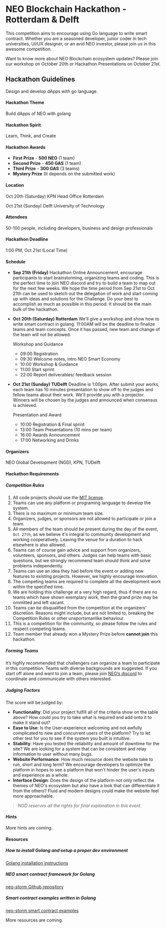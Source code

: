 # NEO Blockchain Hackathon - Rotterdam & Delft

This competition aims to encourage using Go language to write smart contract. Whether you are a seasoned developer, junior coder in tech universities, UI/UX designer, or an avid NEO investor, please join us in this awesome competition.

Want to know more about NEO Blockchain ecosystem updates? Please join our workshop on October 20th or Hackathon Presentations on October 21st.

## Hackathon Guidelines

Design and develop dApps with go language.

#### Hackathon Theme

Build dApps of NEO with golang

#### Hackathon Spirit

Learn, Think, and Create

#### Hackathon Awards 

- **First Prize** - **500 NEO** (1 team)
- **Second Prize** - **450 GAS** (1 team)
- **Third Prize** - **300 GAS** (3 teams)
- **Mystery Prize** (It depends on the submitted work)

#### Location

Oct 20th (Saturday) KPN Head Office Rotterdam

Oct 21st (Sunday) Delft University of Technology 

#### Attendees

50-100 people, including developers, business and design professionals

#### Hackathon Deadline

1:00 PM, Oct 21st (Local Time)

#### Schedule

- **Sep 21th (Friday)** Hackathon Online Announcement, encourage participants to start brainstorming, organizing teams and coding. This is the perfect time to join NEO discord and try to build a team to map out for the next few weeks. We hope the time period from Sep 21st to Oct 21th can be used to sketch out the delegation of work and start coming up with ideas and solutions for the Challenge. Do your best to accomplish as much as possible in this period. It should be the main bulk of the hackathon.

- **Oct 20th (Saturday) Rotterdam**
  We'll give a workshop and show how to write smart contract in golang. 11:00AM will be the deadline to finalize teams and team concepts. Once it has passed, new team and change of the team will not be allowed. 

  Workshop and Guidance
 
  - 09:00 Registration
  - 09:30 Welcome notes, intro NEO Smart Economy
  - 10:00 Workshop & Guidance
  - 11:00 Start sprint
  - 22:00 Report deliverables/ feedback session

- **Oct 21st (Sunday) TUDelft** Deadline is 1:00pm. After submit your works, each team has 10 minutes presentation to show off to the judges and fellow teams about their work. We'll provide you with a projector. Winners will be chosen by the judges and announced when consensus is achieved. 

  Presentation and Award

  -  10:00 Registration & Final sprint
  -  13:00 Team Presentations (10 mins per team)
  -  16:00 Awards Announcement
  -  17:00 Networking and Drinks

#### Organizers

NEO Global Development (NGD), KPN, TUDelft
#### Hackathon Requirements

##### Competition Rules   

1. All code projects should use the [MIT license](https://github.com/neo-ngd/Hackathon/blob/master/LICENSE).
2. Teams can use any platform or programing language to develop the system.
3. There is no maximum or minimum team size.
4. Organizers, judges, or sponsors are not allowed to participate or join a team.
5. All members of the team should be present during the day of the event, `Oct 27th`, as we believe it's integral to community development and working cooperatively. Leaving the venue for a duration to hack elsewhere is also allowed.
6. Teams can of course gain advice and support from organizers, volunteers, sponsors, and others. Judges can help teams with basic questions, but we strongly recommend team should think and solve problems independently.
7. Teams can use an idea they had before the event or adding new features to existing projects. However, we highly encourage innovation.
8. The competing teams are required to complete all the development work within the specified time.
9. We are holding this challenge at a very high regard, thus if there are no teams which have shown exemplary work, then the grand prize may be ommitted and left vacant.
10. Teams can be disqualified from the competition at the organizers' discretion. Reasons might include, but are not limited to, breaking the Competition Rules or other unsportsmanlike behaviour.
11. This is a competition for the community, so please follow the rules and respect competing teams.
12. Team member that already won a Mystery Prize before **cannot join** this hackathon.

##### Forming Teams

It’s highly recommended that challengers can organize a team to participate in this competition. Teams with diverse backgrounds are suggested. If you start off alone and want to join a team, please join [NEO’s discord](https://discordapp.com/invite/umsfhqs) to coordinate and communicate with others interested.

##### Judging Factors

The score will be judged by:

- **Functionality**: Did your project fulfill all of the criteria show on the table above? How could you try to take what is required and add onto it to make it stand out?
- **Ease to Use**: Is the User-experience welcoming and not awfully complicated to new and concurrent users of the platform? Try to let other test for you to see if the system you built is intuitive.
- **Stability**: Have you tested the reliability and amount of downtime for the site? We are looking for a system that can be consistent and relay information to user without many bugs.
- **Website Performance**: How much resource does the website take to run, short and long term? We encourage developers to optimize the platform in hopes to see a platform that won't hinder the user's inputs and experience as a whole.
- **Interface Design**: Does the design of the platform not only reflect the themes of NEO's ecosystem but also have a look that can differentiate it from the others? Fluid and modern designs could make the website feel more approachable.

> *NGD reserves all the rights for final explanation in this event.*

#### Hints
More hints are coming.

#### Resources
##### How to install Golang and setup a proper dev environment
[Golang installation instructions](https://golang.org/doc/install?download)

##### NEO smart contract framework for Golang
[neo-storm Github repository](https://github.com/CityOfZion/neo-storm)

##### Smart contract examples written in Golang 
[neo-storm smart contract examples](https://github.com/CityOfZion/neo-storm/tree/master/examples)

More resources are coming.
